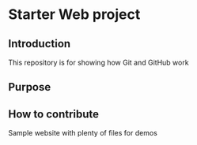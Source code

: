 # Starter Web project
## Introduction
This repository is for showing how Git and GitHub work

## Purpose
## How to contribute
Sample website with plenty of files for demos
